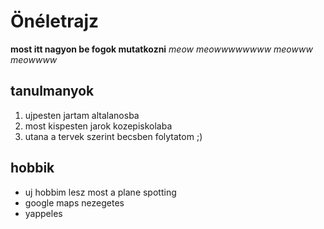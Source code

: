 # Önéletrajz

**most itt nagyon be fogok mutatkozni** *meow meowwwwwwww meowww meowwww*

## tanulmanyok
1. ujpesten jartam altalanosba
2. most kispesten jarok kozepiskolaba
3. utana a tervek szerint becsben folytatom ;)

## hobbik
- uj hobbim lesz most a plane spotting
- google maps nezegetes
- yappeles